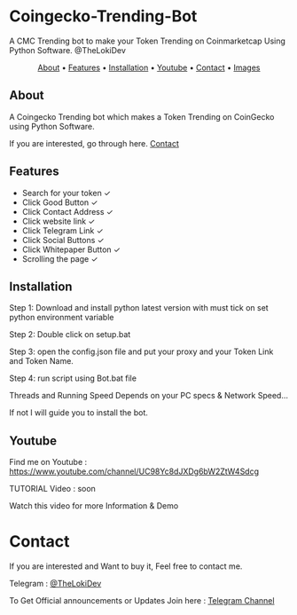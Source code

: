 # Coingecko-Trending-Bot
A CMC Trending bot to make your Token Trending on Coinmarketcap Using Python Software. @TheLokiDev

</p>

<p align="center">
  <a href="#about">About</a>
  •
  <a href="#features">Features</a>
  •
  <a href="#installation">Installation</a>
  •
  <a href="#Youtube">Youtube</a>
  •
  <a href="#Contact">Contact</a>
  •
  <a href="#Images">Images</a>
</p>

## About
A Coingecko Trending bot which makes a Token Trending on CoinGecko using Python Software.

If you are interested, go through here. <a href="#Contact">Contact</a>

## Features
- Search for your token ✓
- Click Good Button ✓
- Click Contact Address ✓
- Click website link ✓
- Click Telegram Link ✓
- Click Social Buttons ✓
- Click Whitepaper Button ✓
- Scrolling the page ✓

## Installation
Step 1: Download and install python latest version with must tick on set python environment variable

Step 2: Double click on setup.bat

Step 3: open the config.json file and put your proxy and your Token Link and Token Name.

Step 4: run script using Bot.bat file

Threads and Running Speed Depends on your PC specs & Network Speed...

If not I will guide you to install the bot.

## Youtube
Find me on Youtube : https://www.youtube.com/channel/UC98Yc8dJXDg6bW2ZtW4Sdcg

TUTORIAL Video : soon 

Watch this video for more Information & Demo 

# Contact
If you are interested and Want to buy it, Feel free to contact me.

Telegram : [@TheLokiDev](https://t.me/TheLokiDev)

To Get Official announcements or Updates Join here : [Telegram Channel](https://t.me/TheLokiDev_Channel)
